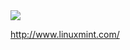 <a href="http://www.linuxmint.com/" target="_blank">
<img src="http://upload.wikimedia.org/wikipedia/commons/5/5c/Linux_Mint_Official_Logo.svg"/>
</a>


http://www.linuxmint.com/


